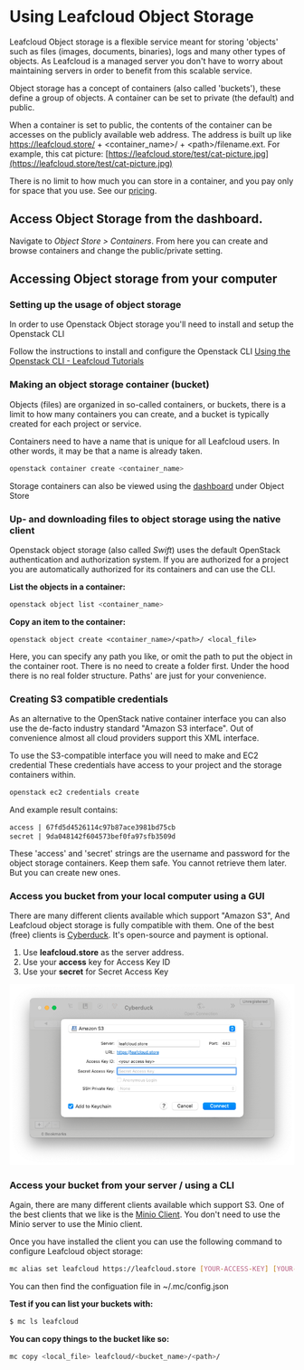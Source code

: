 # Using Leafcloud Object Storage
Leafcloud Object storage is a flexible service meant for storing 'objects' such as files (images, documents, binaries), logs and many other types of objects. As Leafcloud is a managed server you don't have to worry about maintaining servers in order to benefit from this scalable service.

Object storage has a concept of containers (also called 'buckets'), these define a group of objects. A container can be set to private (the default) and public. 

When a container is set to public, the contents of the container can be accesses on the publicly available web address. The address is built up like https://leafcloud.store/ + <container_name\>/ + <path\>/filename.ext. For example, this cat picture: [https://leafcloud.store/test/cat-picture.jpg](https://leafcloud.store/test/cat-picture.jpg)

There is no limit to how much you can store in a container, and you pay only for space that you use. See our [pricing](https://www.leaf.cloud/pricing).

## Access Object Storage from the dashboard.
Navigate to *Object Store > Containers*. From here you can create and browse containers and change the public/private setting.

## Accessing Object storage from your computer

### Setting up the usage of object storage
In order to use Openstack Object storage you'll need to install and setup the Openstack CLI

Follow the instructions to install and configure the Openstack CLI  [Using the Openstack CLI - Leafcloud Tutorials](https://docs.leaf.cloud/en/latest/Getting-Started/Using-Openstack-CLI/)


### Making an object storage container (bucket)
Objects (files) are organized in so-called containers, or buckets, there is a limit to how many containers you can create, and a bucket is typically created for each project or service.

Containers need to have a name that is unique for all Leafcloud users. In other words, it may be that a name is already taken. 

```sh
openstack container create <container_name>
```

Storage containers can also be viewed using the [dashboard](https://create.leaf.cloud/project/containers/)  under Object Store

### Up- and downloading files to object storage using the native client
Openstack object storage (also called *Swift*) uses the default OpenStack authentication and authorization system. If you are authorized for a project you are automatically authorized for its containers and can use the CLI.

**List the objects in a container:**
```sh
openstack object list <container_name>
```

**Copy an item to the container:**
```
openstack object create <container_name>/<path>/ <local_file>
```
Here, you can specify any path you like, or omit the path to put the object in the container root. There is no need to create a folder first. Under the hood there is no real folder structure. Paths' are just for your convenience.

### Creating S3 compatible credentials
As an alternative to the OpenStack native container interface you can also use the de-facto industry standard "Amazon S3 interface". Out of convenience almost all cloud providers support this XML interface.

To use the S3-compatible interface you will need to make and EC2 credential These credentials have access to your project and the storage containers within.

```sh
openstack ec2 credentials create
```

And example result contains:
```text
access | 67fd5d4526114c97b87ace3981bd75cb
secret | 9da048142f604573bef0fa97sfb3509d                                                                                                         
```

These 'access' and 'secret' strings are the username and password for the object storage containers. Keep them safe. You cannot retrieve them later. But you can create new ones.

### Access you bucket from your local computer using a GUI
There are many different clients available which support "Amazon S3", And Leafcloud object storage is fully compatible with them. One of the best (free) clients is [Cyberduck](https://cyberduck.io/download/). It's open-source and payment is optional. 

1. Use **leafcloud.store** as the server address.
2. Use your **access** key for Access Key ID
3. Use your **secret** for Secret Access Key


![cyberduck](./configure_cyberduck.png)


### Access your bucket from your server / using a CLI 
Again, there are many different clients available which support S3. One of the best clients that we like is the [Minio Client](https://docs.min.io/docs/minio-client-complete-guide.html). You don't need to use the Minio server to use the Minio client.

Once you have installed the client you can use the following command to configure Leafcloud object storage:
```sh
mc alias set leafcloud https://leafcloud.store [YOUR-ACCESS-KEY] [YOUR-SECRET-KEY]
```
You can then find the configuation file in ~/.mc/config.json

**Test if you can list your buckets with:**
```sh
$ mc ls leafcloud
```

**You can copy things to the bucket like so:**
```sh
mc copy <local_file> leafcloud/<bucket_name>/<path>/
```
